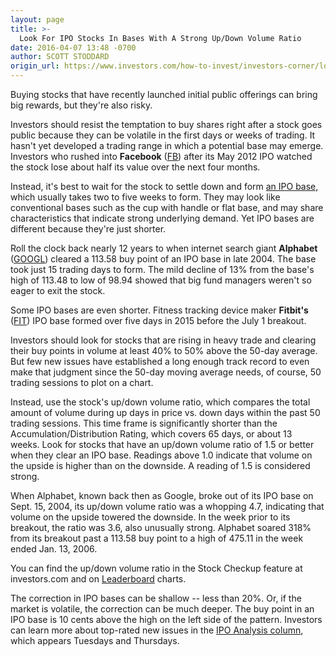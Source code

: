 ```yaml
---
layout: page
title: >-
  Look For IPO Stocks In Bases With A Strong Up/Down Volume Ratio
date: 2016-04-07 13:48 -0700
author: SCOTT STODDARD
origin_url: https://www.investors.com/how-to-invest/investors-corner/look-for-ipo-stocks-with-strong-updown-volume-ratio
---
```





Buying stocks that have recently launched initial public offerings can bring big rewards, but they're also risky.


Investors should resist the temptation to buy shares right after a stock goes public because they can be volatile in the first days or weeks of trading. It hasn't yet developed a trading range in which a potential base may emerge. Investors who rushed into **Facebook** ([FB](https://research.investors.com/quote.aspx?symbol=FB)) after its May 2012 IPO watched the stock lose about half its value over the next four months.


Instead, it's best to wait for the stock to settle down and form [an IPO base,](http://news.investors.com/iponews.htm) which usually takes two to five weeks to form. They may look like conventional bases such as the cup with handle or flat base, and may share characteristics that indicate strong underlying demand. Yet IPO bases are different because they're just shorter.


Roll the clock back nearly 12 years to when internet search giant **Alphabet** ([GOOGL](https://research.investors.com/quote.aspx?symbol=GOOGL)) cleared a 113.58 buy point of an IPO base in late 2004. The base took just 15 trading days to form. The mild decline of 13% from the base's high of 113.48 to low of 98.94 showed that big fund managers weren't so eager to exit the stock.


Some IPO bases are even shorter. Fitness tracking device maker **Fitbit's** ([FIT](https://research.investors.com/quote.aspx?symbol=FIT)) IPO base formed over five days in 2015 before the July 1 breakout.


Investors should look for stocks that are rising in heavy trade and clearing their buy points in volume at least 40% to 50% above the 50-day average. But few new issues have established a long enough track record to even make that judgment since the 50-day moving average needs, of course, 50 trading sessions to plot on a chart.


Instead, use the stock's up/down volume ratio, which compares the total amount of volume during up days in price vs. down days within the past 50 trading sessions. This time frame is significantly shorter than the Accumulation/Distribution Rating, which covers 65 days, or about 13 weeks. Look for stocks that have an up/down volume ratio of 1.5 or better when they clear an IPO base. Readings above 1.0 indicate that volume on the upside is higher than on the downside. A reading of 1.5 is considered strong.


When Alphabet, known back then as Google, broke out of its IPO base on Sept. 15, 2004, its up/down volume ratio was a whopping 4.7, indicating that volume on the upside towered the downside. In the week prior to its breakout, the ratio was 3.6, also unusually strong. Alphabet soared 318% from its breakout past a 113.58 buy point to a high of 475.11 in the week ended Jan. 13, 2006.


You can find the up/down volume ratio in the Stock Checkup feature at investors.com and on [Leaderboard](http://leaderboard.investors.com/leaderboard/leaders/default.aspx) charts.


The correction in IPO bases can be shallow -- less than 20%. Or, if the market is volatile, the correction can be much deeper. The buy point in an IPO base is 10 cents above the high on the left side of the pattern. Investors can learn more about top-rated new issues in the [IPO Analysis column](http://news.investors.com/investing/ipo-analysis.htm), which appears Tuesdays and Thursdays.




